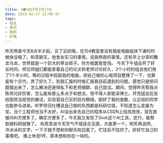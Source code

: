 ```yaml
---
title: J🕊️2025年2月27日
date: 2025-02-27 22:08:47
tags:
- 组会
- 被试
- 看剧
- 拌嘴
---
```

昨天熬夜今天8点半才起，买了豆奶喝，在104教室里没有插座电脑临快下课的时候快没电了。和乖聊天，他舍友实习的事情，说我熬夜的事情，还有早上分享的舞龙乌龙，世界就是一个巨大的草台班子。你方唱罢我登场。
今天下午组会开了好长时间，师兄师姐们都能拿着自己的论文和老师讨论好久，2个小时的组会他们用了1个半小时。等的过程中捣鼓我的电脑，把自己做的心电项目整理了一下，也算是有个交代，弄了好久了。到我汇报的时候汇报我目前遇到的问题，感觉只是把问题摆出来了，怎么解决还是得私下和老师细聊，自己尝试。期间，觉得昨天帮我点陈师兄好厉害，怎么能有那么多点子和想法，怪不得人家能读博士。开完组会后去校医院当视觉的被试，实验室自己买的验光眼镜，配好了我的度数，让近视的同学也能参与进来。听罗师兄吐槽说自己做的东西都是科研垃圾，不知道怎么变废为宝，当个工程师也当不太好，AI没出来去自己的程序从CSDN上找找改改，现在直接问AI方便多了。确实方便多了，今天我又发现了Grok这个AI工具，还行，能帮助搞科研就够了。
和乖乖说今天天气不错适合见面，大直男一个，明天再说吧，冷冰冰的文字，一下子就不想和你聊天和见面了。忙往后不找你了。好好忙自己的事情吧。
晚上休息!哼，原本想和你在一块的。
